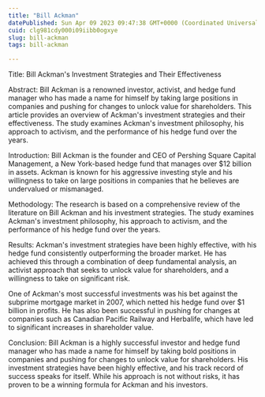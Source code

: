 ```yaml
---
title: "Bill Ackman"
datePublished: Sun Apr 09 2023 09:47:38 GMT+0000 (Coordinated Universal Time)
cuid: clg981cdy000i09iibb0ogxye
slug: bill-ackman
tags: bill-ackman

---
```


Title: Bill Ackman's Investment Strategies and Their Effectiveness

Abstract: Bill Ackman is a renowned investor, activist, and hedge fund manager who has made a name for himself by taking large positions in companies and pushing for changes to unlock value for shareholders. This article provides an overview of Ackman's investment strategies and their effectiveness. The study examines Ackman's investment philosophy, his approach to activism, and the performance of his hedge fund over the years.

Introduction: Bill Ackman is the founder and CEO of Pershing Square Capital Management, a New York-based hedge fund that manages over $12 billion in assets. Ackman is known for his aggressive investing style and his willingness to take on large positions in companies that he believes are undervalued or mismanaged.

Methodology: The research is based on a comprehensive review of the literature on Bill Ackman and his investment strategies. The study examines Ackman's investment philosophy, his approach to activism, and the performance of his hedge fund over the years.

Results: Ackman's investment strategies have been highly effective, with his hedge fund consistently outperforming the broader market. He has achieved this through a combination of deep fundamental analysis, an activist approach that seeks to unlock value for shareholders, and a willingness to take on significant risk.

One of Ackman's most successful investments was his bet against the subprime mortgage market in 2007, which netted his hedge fund over $1 billion in profits. He has also been successful in pushing for changes at companies such as Canadian Pacific Railway and Herbalife, which have led to significant increases in shareholder value.

Conclusion: Bill Ackman is a highly successful investor and hedge fund manager who has made a name for himself by taking bold positions in companies and pushing for changes to unlock value for shareholders. His investment strategies have been highly effective, and his track record of success speaks for itself. While his approach is not without risks, it has proven to be a winning formula for Ackman and his investors.